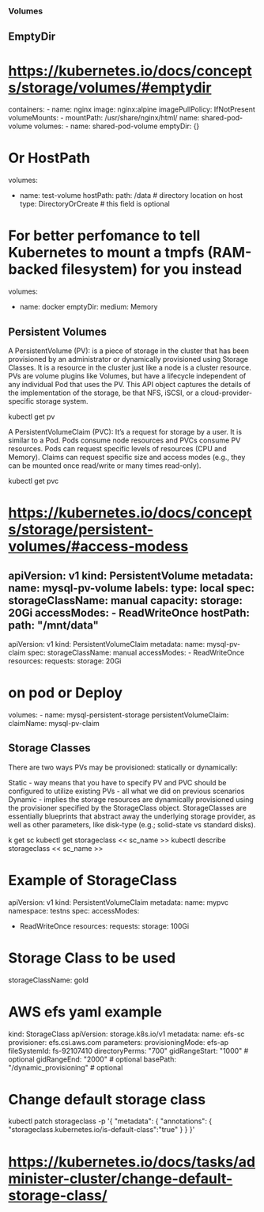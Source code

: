 ### Volumes

## EmptyDir

# https://kubernetes.io/docs/concepts/storage/volumes/#emptydir

containers:
    - name: nginx
      image: nginx:alpine
      imagePullPolicy: IfNotPresent
      volumeMounts:
      - mountPath: /usr/share/nginx/html/
        name: shared-pod-volume
volumes:
    - name: shared-pod-volume
      emptyDir: {}

# Or HostPath 

volumes:
  - name: test-volume
    hostPath:
      path: /data              # directory location on host
      type: DirectoryOrCreate  # this field is optional

# For better perfomance to tell Kubernetes to mount a tmpfs (RAM-backed filesystem) for you instead

volumes:
  - name: docker
    emptyDir:
      medium: Memory


## Persistent Volumes

A PersistentVolume (PV):
    is a piece of storage in the cluster that has been provisioned by an administrator or dynamically provisioned using Storage Classes. It is a resource in the cluster just like a node is a cluster resource. PVs are volume plugins like Volumes, but have a lifecycle independent of any individual Pod that uses the PV. This API object captures the details of the implementation of the storage, be that NFS, iSCSI, or a cloud-provider-specific storage system.

kubectl get pv


A PersistentVolumeClaim (PVC):
    It’s a request for storage by a user. It is similar to a Pod. Pods consume node resources and PVCs consume PV resources. Pods can request specific levels of resources (CPU and Memory). Claims can request specific size and access modes (e.g., they can be mounted once read/write or many times read-only).

kubectl get pvc

# https://kubernetes.io/docs/concepts/storage/persistent-volumes/#access-modess

apiVersion: v1
kind: PersistentVolume
metadata:
  name: mysql-pv-volume
  labels:
    type: local
spec:
  storageClassName: manual
  capacity:
    storage: 20Gi
  accessModes:
    - ReadWriteOnce
  hostPath:
    path: "/mnt/data"
---
apiVersion: v1
kind: PersistentVolumeClaim
metadata:
  name: mysql-pv-claim
spec:
  storageClassName: manual
  accessModes:
    - ReadWriteOnce
  resources:
    requests:
      storage: 20Gi

# on pod or Deploy
 volumes:
      - name: mysql-persistent-storage
        persistentVolumeClaim:
          claimName: mysql-pv-claim


## Storage Classes

There are two ways PVs may be provisioned: statically or dynamically:

Static - way means that you have to specify PV and PVC should be configured to utilize existing PVs - all what we did on previous scenarios
Dynamic - implies the storage resources are dynamically provisioned using the provisioner specified by the StorageClass object. StorageClasses are essentially blueprints that abstract away the underlying storage provider, as well as other parameters, like disk-type (e.g.; solid-state vs standard disks).

k get sc
kubectl get storageclass << sc_name >>
kubectl describe storageclass << sc_name >>

# Example of StorageClass

apiVersion: v1
kind: PersistentVolumeClaim
metadata:
  name: mypvc
  namespace: testns
spec:
  accessModes:
  - ReadWriteOnce
  resources:
    requests:
      storage: 100Gi
  
  # Storage Class to be used
  storageClassName: gold

# AWS efs yaml example 

kind: StorageClass
apiVersion: storage.k8s.io/v1
metadata:
  name: efs-sc
provisioner: efs.csi.aws.com
parameters:
  provisioningMode: efs-ap
  fileSystemId: fs-92107410
  directoryPerms: "700"
  gidRangeStart: "1000" # optional
  gidRangeEnd: "2000" # optional
  basePath: "/dynamic_provisioning" # optional


# Change default storage class

kubectl patch storageclass <storage-class-name> -p '{
  "metadata": {
    "annotations": {
      "storageclass.kubernetes.io/is-default-class":"true"
    }
  }
}'

# https://kubernetes.io/docs/tasks/administer-cluster/change-default-storage-class/